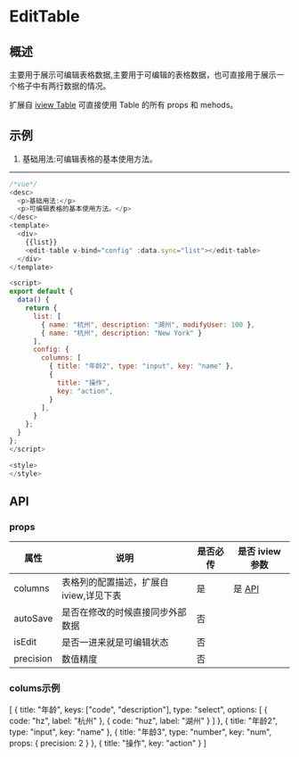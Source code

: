 # EditTable

## 概述

主要用于展示可编辑表格数据,主要用于可编辑的表格数据，也可直接用于展示一个格子中有两行数据的情况。

扩展自 [iview Table](https://www.iviewui.com/components/table) 可直接使用 Table 的所有 props 和 mehods。

## 示例

1. 基础用法:可编辑表格的基本使用方法。

---

```javascript
/*vue*/
<desc>
  <p>基础用法:</p>
  <p>可编辑表格的基本使用方法。</p>
</desc>
<template>
  <div>
    {{list}}
    <edit-table v-bind="config" :data.sync="list"></edit-table>
  </div>
</template>

<script>
export default {
  data() {
    return {
      list: [
        { name: "杭州", description: "湖州", modifyUser: 100 },
        { name: "杭州", description: "New York" }
      ],
      config: {
        columns: [
          { title: "年龄2", type: "input", key: "name" },
          {
            title: "操作",
            key: "action",
          }
        ],
      }
    };
  }
};
</script>

<style>
</style>
```

## API

### props

| 属性      | 说明                                   | 是否必传 | 是否 iview 参数                                        |
| --------- | -------------------------------------- | -------- | ------------------------------------------------------ |
| columns   | 表格列的配置描述，扩展自iview,详见下表 | 是       | 是 [API](https://www.iviewui.com/components/table#API) |
| autoSave  | 是否在修改的时候直接同步外部数据       | 否       |
| isEdit    | 是否一进来就是可编辑状态               | 否       |
| precision | 数值精度                               | 否       |

### colums示例

[
  {
    title: "年龄",
    keys: ["code", "description"],
    type: "select",
    options: [
      {
        code: "hz",
        label: "杭州"
      },
      {
        code: "huz",
        label: "湖州"
      }
    ]
  },
  { title: "年龄2", type: "input", key: "name" },
  {
    title: "年龄3",
    type: "number",
    key: "num",
    props: { precision: 2 }
  },
  {
    title: "操作",
    key: "action"
  }
]
